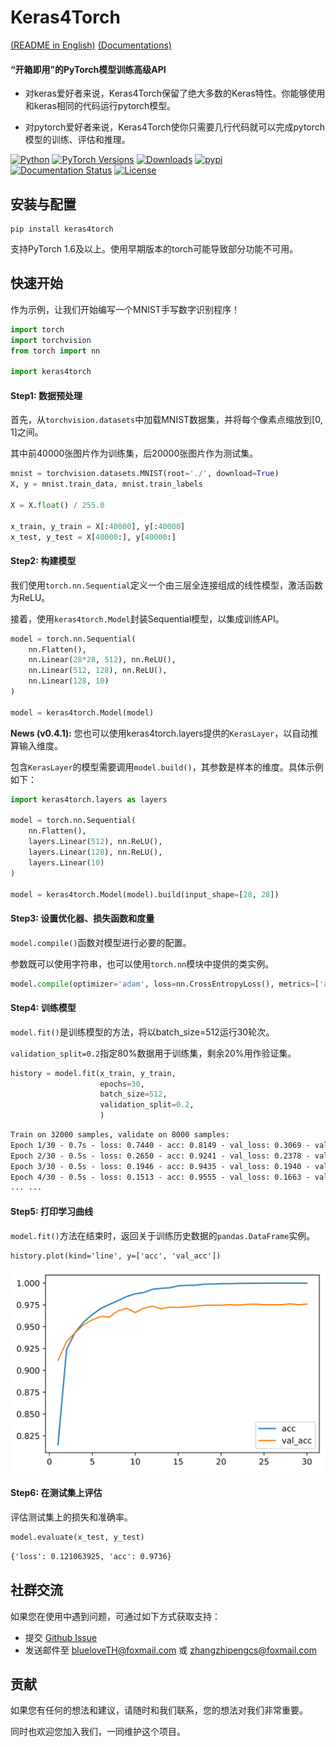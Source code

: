 # Keras4Torch

[(README in English)](https://github.com/blueloveTH/keras4torch/blob/main/README_en.md)  [(Documentations)](https://keras4torch.readthedocs.io/en/latest/?badge=latest)

####  “开箱即用”的PyTorch模型训练高级API

+ 对keras爱好者来说，Keras4Torch保留了绝大多数的Keras特性。你能够使用和keras相同的代码运行pytorch模型。

+ 对pytorch爱好者来说，Keras4Torch使你只需要几行代码就可以完成pytorch模型的训练、评估和推理。

[![Python](https://img.shields.io/badge/python-3.6%20%7C%203.7%20%7C%203.8-blue)](https://www.python.org)
[![PyTorch Versions](https://img.shields.io/badge/PyTorch-1.6+-blue.svg)](https://pypi.org/project/keras4torch)
[![Downloads](https://pepy.tech/badge/keras4torch)](https://pepy.tech/project/keras4torch)
[![pypi](https://img.shields.io/pypi/v/keras4torch.svg)](https://pypi.python.org/pypi/keras4torch)
[![Documentation Status](https://readthedocs.org/projects/keras4torch/badge/?version=latest)](https://keras4torch.readthedocs.io/en/latest/?badge=latest)
[![License](https://img.shields.io/github/license/blueloveTH/keras4torch.svg)](https://github.com/blueloveTH/keras4torch/blob/master/LICENSE)



## 安装与配置

```
pip install keras4torch
```

支持PyTorch 1.6及以上。使用早期版本的torch可能导致部分功能不可用。



## 快速开始

作为示例，让我们开始编写一个MNIST手写数字识别程序！

```python
import torch
import torchvision
from torch import nn

import keras4torch
```

#### Step1: 数据预处理

首先，从`torchvision.datasets`中加载MNIST数据集，并将每个像素点缩放到[0, 1]之间。

其中前40000张图片作为训练集，后20000张图片作为测试集。

```python
mnist = torchvision.datasets.MNIST(root='./', download=True)
X, y = mnist.train_data, mnist.train_labels

X = X.float() / 255.0

x_train, y_train = X[:40000], y[:40000]
x_test, y_test = X[40000:], y[40000:]
```

#### Step2: 构建模型

我们使用`torch.nn.Sequential`定义一个由三层全连接组成的线性模型，激活函数为ReLU。

接着，使用`keras4torch.Model`封装Sequential模型，以集成训练API。

```python
model = torch.nn.Sequential(
    nn.Flatten(),
    nn.Linear(28*28, 512), nn.ReLU(),
    nn.Linear(512, 128), nn.ReLU(),
    nn.Linear(128, 10)
)

model = keras4torch.Model(model)
```

**News (v0.4.1):** 您也可以使用keras4torch.layers提供的`KerasLayer`，以自动推算输入维度。

包含`KerasLayer`的模型需要调用`model.build()`，其参数是样本的维度。具体示例如下：

```python
import keras4torch.layers as layers

model = torch.nn.Sequential(
    nn.Flatten(),
    layers.Linear(512), nn.ReLU(),
    layers.Linear(128), nn.ReLU(),
    layers.Linear(10)
)

model = keras4torch.Model(model).build(input_shape=[28, 28])
```

#### Step3: 设置优化器、损失函数和度量

`model.compile()`函数对模型进行必要的配置。

参数既可以使用字符串，也可以使用`torch.nn`模块中提供的类实例。

```python
model.compile(optimizer='adam', loss=nn.CrossEntropyLoss(), metrics=['acc'])
```

#### Step4: 训练模型

`model.fit()`是训练模型的方法，将以batch_size=512运行30轮次。

`validation_split=0.2`指定80%数据用于训练集，剩余20%用作验证集。

```python
history = model.fit(x_train, y_train,
                	epochs=30,
                	batch_size=512,
                	validation_split=0.2,
                	)
```

```txt
Train on 32000 samples, validate on 8000 samples:
Epoch 1/30 - 0.7s - loss: 0.7440 - acc: 0.8149 - val_loss: 0.3069 - val_acc: 0.9114 - lr: 1e-03
Epoch 2/30 - 0.5s - loss: 0.2650 - acc: 0.9241 - val_loss: 0.2378 - val_acc: 0.9331 - lr: 1e-03
Epoch 3/30 - 0.5s - loss: 0.1946 - acc: 0.9435 - val_loss: 0.1940 - val_acc: 0.9431 - lr: 1e-03
Epoch 4/30 - 0.5s - loss: 0.1513 - acc: 0.9555 - val_loss: 0.1663 - val_acc: 0.9524 - lr: 1e-03
... ...
```

#### Step5: 打印学习曲线

`model.fit()`方法在结束时，返回关于训练历史数据的`pandas.DataFrame`实例。

```
history.plot(kind='line', y=['acc', 'val_acc'])
```

<img src="imgs/learning_curve.svg"  />

#### Step6: 在测试集上评估

评估测试集上的损失和准确率。

```python
model.evaluate(x_test, y_test)
```

```txt
{'loss': 0.121063925, 'acc': 0.9736}
```



## 社群交流

如果您在使用中遇到问题，可通过如下方式获取支持：

+ 提交 [Github Issue](https://github.com/blueloveTH/keras4torch/issues) 
+ 发送邮件至 blueloveTH@foxmail.com 或 zhangzhipengcs@foxmail.com



## 贡献

如果您有任何的想法和建议，请随时和我们联系，您的想法对我们非常重要。

同时也欢迎您加入我们，一同维护这个项目。



